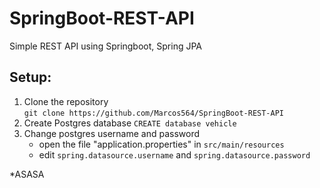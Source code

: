 # SpringBoot-REST-API
Simple REST API using Springboot, Spring JPA

## Setup:
1. Clone the repository <br>
   `git clone https://github.com/Marcos564/SpringBoot-REST-API`
2. Create Postgres database
   `CREATE database vehicle`
3. Change postgres username and password <br>
    - open the file "application.properties" in `src/main/resources` <br>
    - edit `spring.datasource.username` and `spring.datasource.password` 

*ASASA
